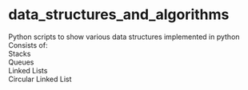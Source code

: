 # data_structures_and_algorithms
Python scripts to show various data structures implemented in python
<br>
Consists of:
<br>
Stacks
<br>
Queues
<br>
Linked Lists
<br>
Circular Linked List
